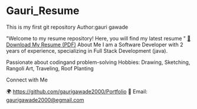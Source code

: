 # Gauri_Resume
This is my first git repository
Author:gauri gawade

"Welcome to my resume repository! Here, you will find my latest resume "
[📄 Download My Resume (PDF)](./Gauri_JavaDeveloper.pdf)
About Me
I am a Software Developer with 2 years of experience, specializing in Full Stack Development (java).

Passionate about codingand problem-solving
Hobbies: Drawing, Sketching, Rangoli Art, Traveling, Roof Planting

Connect with Me

🌍 https://github.com/gaurigawade2000/Portfolio
📧 Email: gaurigawade2000@egmail.com
